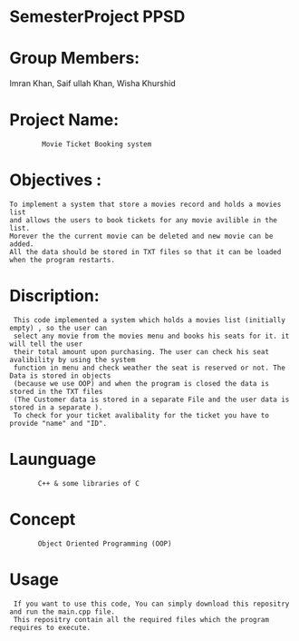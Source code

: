 # SemesterProject PPSD
# Group Members:
   Imran Khan, Saif ullah Khan, Wisha Khurshid
    

# Project Name:
            Movie Ticket Booking system
            
            
# Objectives :
    To implement a system that store a movies record and holds a movies list
    and allows the users to book tickets for any movie avilible in the list.
    Morever the the current movie can be deleted and new movie can be added. 
    All the data should be stored in TXT files so that it can be loaded
    when the program restarts.
    
    
# Discription:
     This code implemented a system which holds a movies list (initially empty) , so the user can
     select any movie from the movies menu and books his seats for it. it will tell the user 
     their total amount upon purchasing. The user can check his seat avalibility by using the system 
     function in menu and check weather the seat is reserved or not. The Data is stored in objects
     (because we use OOP) and when the program is closed the data is stored in the TXT files 
     (The Customer data is stored in a separate File and the user data is stored in a separate ). 
     To check for your ticket avalibality for the ticket you have to provide "name" and "ID".

# Launguage 
           C++ & some libraries of C

# Concept 
           Object Oriented Programming (OOP)
           


# Usage
     If you want to use this code, You can simply download this repositry and run the main.cpp file.
     This repositry contain all the required files which the program requires to execute. 


   
    
